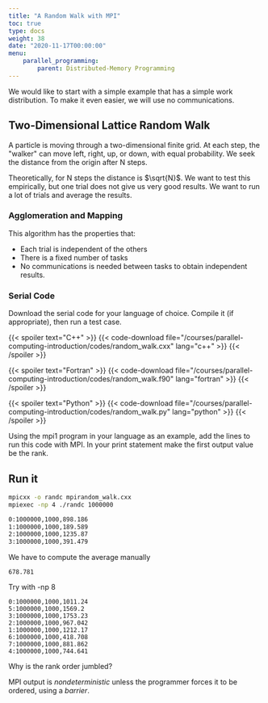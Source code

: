 ```yaml
---
title: "A Random Walk with MPI"
toc: true
type: docs
weight: 38
date: "2020-11-17T00:00:00"
menu:
    parallel_programming:
        parent: Distributed-Memory Programming
---
```


We would like to start with a simple example that has a simple work distribution.  To make it even easier, we will use no communications.

## Two-Dimensional Lattice Random Walk

A particle is moving through a two-dimensional finite grid.  At each step, the "walker" can move left, right, up, or down, with equal probability.  We seek the distance from the origin after N steps.  

Theoretically, for N steps the distance is $\sqrt{N}$. We want to test this empirically, but one trial does not give us very good results.  We want to run a lot of trials and average the results.

### Agglomeration and Mapping

This algorithm has the properties that:
  * Each trial is independent of the others
  * There is a fixed number of tasks
  * No communications is needed between tasks to obtain independent results.

### Serial Code 

Download the serial code for your language of choice.  Compile it (if appropriate), then run a test case.

{{< spoiler text="C++" >}}
{{< code-download file="/courses/parallel-computing-introduction/codes/random_walk.cxx" lang="c++" >}}
{{< /spoiler >}}

{{< spoiler text="Fortran" >}}
{{< code-download file="/courses/parallel-computing-introduction/codes/random_walk.f90" lang="fortran" >}}
{{< /spoiler >}}

{{< spoiler text="Python" >}}
{{< code-download file="/courses/parallel-computing-introduction/codes/random_walk.py" lang="python" >}}
{{< /spoiler >}}

Using the mpi1 program in your language as an example, add the lines to run this code with MPI.  In your print statement make the first output value be the rank.

## Run it

```bash
mpicxx -o randc mpirandom_walk.cxx
mpiexec -np 4 ./randc 1000000

0:1000000,1000,898.186
1:1000000,1000,189.589
2:1000000,1000,1235.87
3:1000000,1000,391.479
```
We have to compute the average manually
```
678.781
```

Try with -np 8

```no-highlight
0:1000000,1000,1011.24
5:1000000,1000,1569.2
3:1000000,1000,1753.23
2:1000000,1000,967.042
1:1000000,1000,1212.17
6:1000000,1000,418.708
7:1000000,1000,881.862
4:1000000,1000,744.641
```

Why is the rank order jumbled?

MPI output is _nondeterministic_ unless the programmer forces it to be ordered, using a _barrier_.

